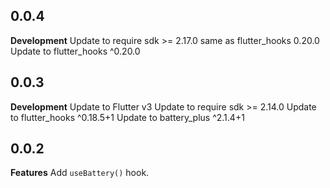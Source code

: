 ## 0.0.4

**Development**
Update to require sdk >= 2.17.0 same as flutter_hooks 0.20.0
Update to flutter_hooks ^0.20.0 

## 0.0.3

**Development**
Update to Flutter v3
Update to require sdk >= 2.14.0
Update to flutter_hooks ^0.18.5+1
Update to battery_plus ^2.1.4+1

## 0.0.2

**Features**
Add `useBattery()` hook.
